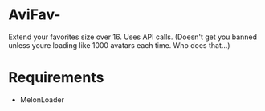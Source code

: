 # AviFav-
Extend your favorites size over 16.
Uses API calls. (Doesn't get you banned unless youre loading like 1000 avatars each time. Who does that...)


# Requirements
- MelonLoader
